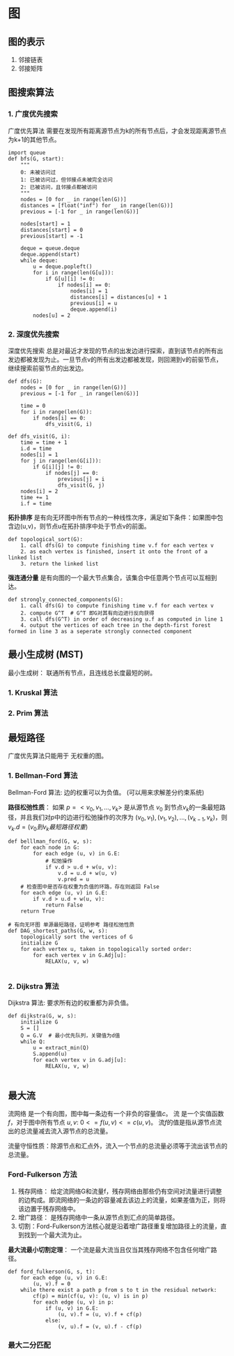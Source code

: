 # 图

## 图的表示
1. 邻接链表
2. 邻接矩阵

## 图搜索算法
### 1. 广度优先搜索
广度优先算法 需要在发现所有距离源节点为k的所有节点后，才会发现距离源节点为k+1的其他节点。

```
import queue
def bfs(G, start):
    """
    0: 未被访问过
    1: 已被访问过，但邻接点未被完全访问
    2: 已被访问，且邻接点都被访问
    """
    nodes = [0 for _ in range(len(G))]
    distances = [float("inf") for _ in range(len(G))]
    previous = [-1 for _ in range(len(G))]

    nodes[start] = 1
    distances[start] = 0
    previous[start] = -1

    deque = queue.deque
    deque.append(start)
    while deque:
        u = deque.popleft()
        for i in range(len(G[u])):
            if G[u][i] != 0:
                if nodes[i] == 0:
                    nodes[i] = 1
                    distances[i] = distances[u] + 1
                    previous[i] = u
                    deque.append(i)
        nodes[u] = 2

```
   
### 2. 深度优先搜索
深度优先搜索 总是对最近才发现的节点的出发边进行探索，直到该节点的所有出发边都被发现为止。一旦节点v的所有出发边都被发现，则回溯到v的前驱节点，继续搜索前驱节点的出发边。
```
def dfs(G):
    nodes = [0 for _ in range(len(G))]
    previous = [-1 for _ in range(len(G))]

    time = 0
    for i in range(len(G)):
        if nodes[i] == 0:
            dfs_visit(G, i)

def dfs_visit(G, i):
    time = time + 1
    i.d = time
    nodes[i] = 1
    for j in range(len(G[i])):
        if G[i][j] != 0:
            if nodes[j] == 0:
                previous[j] = i 
                dfs_visit(G, j)
    nodes[i] = 2
    time += 1
    i.f = time
```

**拓扑排序** 是有向无环图中所有节点的一种线性次序，满足如下条件：如果图中包含边(u,v)，则节点u在拓扑排序中处于节点v的前面。
```
def topological_sort(G):
    1. call dfs(G) to compute finishing time v.f for each vertex v
    2. as each vertex is finished, insert it onto the front of a linked list
    3. return the linked list 
```

**强连通分量** 是有向图的一个最大节点集合，该集合中任意两个节点可以互相到达。

```
def strongly_connected_components(G):
    1. call dfs(G) to compute finishing time v.f for each vertex v
    2. compute G^T  # G^T 即G对其有向边进行反向获得
    3. call dfs(G^T) in order of decreasing u.f as computed in line 1
    4. output the vertices of each tree in the depth-first forest formed in line 3 as a seperate strongly connected component
```



## 最小生成树 (MST)
最小生成树： 联通所有节点，且连线总长度最短的树。

### 1. Kruskal 算法

### 2. Prim 算法

## 最短路径

广度优先算法只能用于 无权重的图。

### 1. Bellman-Ford 算法
Bellman-Ford 算法: 边的权重可以为负值。 (可以用来求解差分约束系统)

**路径松弛性质**： 如果 $p=<v_0, v_1, ..., v_k>$ 是从源节点 $v_0$ 到节点$v_k$的一条最短路径，并且我们对$p$中的边进行松弛操作的次序为 $(v_0, v_1), (v_1, v_2), ..., (v_{k-1}, v_k)$，则 $v_k.d=(v_0到v_k最短路径权重)$

```
def belllman_ford(G, w, s):
    for each node in G:
        for each edge (u, v) in G.E:
            # 松弛操作
            if v.d > u.d + w(u, v):
                v.d = u.d + w(u, v)
                v.pred = u
    # 检查图中是否存在权重为负值的环路，存在则返回 False
    for each edge (u, v) in G.E:
        if v.d > u.d + w(u, v):
            return False
    return True

# 有向无环图 单源最短路径，证明参考 路径松弛性质
def DAG_shortest_paths(G, w, s):
    topologically sort the vertices of G
    initialize G
    for each vertex u, taken in topologically sorted order:
        for each vertex v in G.Adj[u]:
            RELAX(u, v, w)
            
```

### 2. Dijkstra 算法
Dijkstra 算法: 要求所有边的权重都为非负值。
```
def dijkstra(G, w, s):
    initialize G
    S = []
    Q = G.V  # 最小优先队列，关键值为d值
    while Q:
        u = extract_min(Q)
        S.append(u)
        for each vertex v in G.adj[u]:
            RELAX(u, v, w)
            
```

## 最大流

流网络 是一个有向图，图中每一条边有一个非负的容量值$c$。
流 是一个实值函数$f$，对于图中所有节点 $u, v$:
$0<=f(u,v)<=c(u,v)$。
流$f$的值是指从源节点流出的总流量减去流入源节点的总流量。

流量守恒性质：除源节点和汇点外，流入一个节点的总流量必须等于流出该节点的总流量。

### Ford-Fulkerson 方法
1. 残存网络： 给定流网络G和流量f，残存网络由那些仍有空间对流量进行调整的边构成。即流网络的一条边的容量减去该边上的流量，如果差值为正，则将该边置于残存网络中。
2. 增广路径： 是残存网络中一条从源节点到汇点的简单路径。
3. 切割：Ford-Fulkerson方法核心就是沿着增广路径重复增加路径上的流量，直到找到一个最大流为止。

**最大流最小切割定理**： 一个流是最大流当且仅当其残存网络不包含任何增广路径。

```
def ford_fulkerson(G, s, t):
    for each edge (u, v) in G.E:
        (u, v).f = 0
    while there exist a path p from s to t in the residual network:
        cf(p) = min(cf(u, v): (u, v) is in p)
        for each edge (u, v) in p:
            if (u, v) in G.E:
                (u, v).f = (u, v).f + cf(p)
            else:
                (v, u).f = (v, u).f - cf(p)
```

### 最大二分匹配
